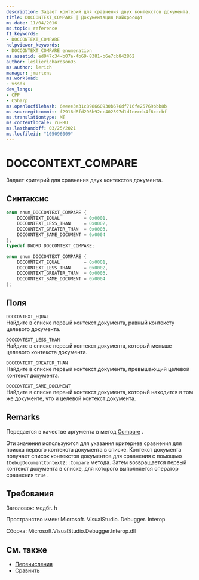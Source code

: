 ```yaml
---
description: Задает критерий для сравнения двух контекстов документа.
title: DOCCONTEXT_COMPARE | Документация Майкрософт
ms.date: 11/04/2016
ms.topic: reference
f1_keywords:
- DOCCONTEXT_COMPARE
helpviewer_keywords:
- DOCCONTEXT_COMPARE enumeration
ms.assetid: ed947c34-b07e-4b69-8381-b6e7cb842862
author: leslierichardson95
ms.author: lerich
manager: jmartens
ms.workload:
- vssdk
dev_langs:
- CPP
- CSharp
ms.openlocfilehash: 6eeee3e31c898660930b676df716fe25769bbb8b
ms.sourcegitcommit: f2916d8fd296b92cc402597d1d1eecda4f6cccbf
ms.translationtype: MT
ms.contentlocale: ru-RU
ms.lasthandoff: 03/25/2021
ms.locfileid: "105096009"
---
```

# <a name="doccontext_compare"></a>DOCCONTEXT_COMPARE
Задает критерий для сравнения двух контекстов документа.

## <a name="syntax"></a>Синтаксис

```cpp
enum enum_DOCCONTEXT_COMPARE {
    DOCCONTEXT_EQUAL         = 0x0001,
    DOCCONTEXT_LESS_THAN     = 0x0002,
    DOCCONTEXT_GREATER_THAN  = 0x0003,
    DOCCONTEXT_SAME_DOCUMENT = 0x0004
};
typedef DWORD DOCCONTEXT_COMPARE;
```

```csharp
enum enum_DOCCONTEXT_COMPARE {
    DOCCONTEXT_EQUAL         = 0x0001,
    DOCCONTEXT_LESS_THAN     = 0x0002,
    DOCCONTEXT_GREATER_THAN  = 0x0003,
    DOCCONTEXT_SAME_DOCUMENT = 0x0004
};
```

## <a name="fields"></a>Поля
`DOCCONTEXT_EQUAL`\
Найдите в списке первый контекст документа, равный контексту целевого документа.

`DOCCONTEXT_LESS_THAN`\
Найдите в списке первый контекст документа, который меньше целевого контекста документа.

`DOCCONTEXT_GREATER_THAN`\
Найдите в списке первый контекст документа, превышающий целевой контекст документа.

`DOCCONTEXT_SAME_DOCUMENT`\
Найдите в списке первый контекст документа, который находится в том же документе, что и целевой контекст документа.

## <a name="remarks"></a>Remarks
Передается в качестве аргумента в метод [Compare](../../../extensibility/debugger/reference/idebugdocumentcontext2-compare.md) .

Эти значения используются для указания критериев сравнения для поиска первого контекста документа в списке. Контекст документа получает список контекстов документов для сравнения с помощью `IDebugDocumentContext2::Compare` метода. Затем возвращается первый контекст документа в списке, для которого выполняется оператор сравнения `true` .

## <a name="requirements"></a>Требования
Заголовок: мсдбг. h

Пространство имен: Microsoft. VisualStudio. Debugger. Interop

Сборка: Microsoft.VisualStudio.Debugger.Interop.dll

## <a name="see-also"></a>См. также
- [Перечисления](../../../extensibility/debugger/reference/enumerations-visual-studio-debugging.md)
- [Сравнить](../../../extensibility/debugger/reference/idebugdocumentcontext2-compare.md)

